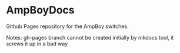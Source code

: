 # AmpBoyDocs

Github Pages repository for the AmpBoy switches.

Notes:  gh-pages branch cannot be created initially by mkdocs tool, it screws it up in a bad way